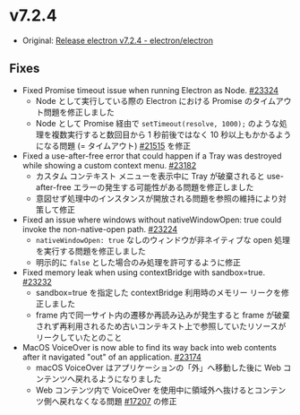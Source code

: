 # v7.2.4

- Original: [Release electron v7.2.4 - electron/electron](https://github.com/electron/electron/releases/tag/v7.2.4)

## Fixes

- Fixed Promise timeout issue when running Electron as Node. [#23324](https://github.com/electron/electron/pull/23324)
  - Node として実行している際の Electron における Promise のタイムアウト問題を修正しました
  - Node として Promise 経由で `setTimeout(resolve, 1000);` のような処理を複数実行すると数回目から 1 秒前後ではなく 10 秒以上もかかるようになる問題 (= タイムアウト) [#21515](https://github.com/electron/electron/issues/21515) を修正
- Fixed a use-after-free error that could happen if a Tray was destroyed while showing a custom context menu. [#23182](https://github.com/electron/electron/pull/23182)
  - カスタム コンテキスト メニューを表示中に Tray が破棄されると use-after-free エラーの発生する可能性がある問題を修正しました
  - 意図せず処理中のインスタンスが開放される問題を参照の維持により対策して修正
- Fixed an issue where windows without nativeWindowOpen: true could invoke the non-native-open path. [#23224](https://github.com/electron/electron/pull/23224)
  - `nativeWindowOpen: true` なしのウィンドウが非ネイティブな open 処理を実行する問題を修正しました
  - 明示的に `false` とした場合のみ処理を許可するように修正
- Fixed memory leak when using contextBridge with sandbox=true. [#23232](https://github.com/electron/electron/pull/23232)
  - sandbox=true を指定した contextBridge 利用時のメモリー リークを修正しました
  - frame 内で同一サイト内の遷移か再読み込みが発生すると frame が破棄されず再利用されるため古いコンテキスト上で参照していたリソースがリークしていたとのこと
- MacOS VoiceOver is now able to find its way back into web contents after it navigated "out" of an application. [#23174](https://github.com/electron/electron/pull/23174)
  - macOS VoiceOver はアプリケーションの「外」へ移動した後に Web コンテンツへ戻れるようになりました
  - Web コンテンツ内で VoiceOver を使用中に領域外へ抜けるとコンテンツ側へ戻れなくなる問題 [#17207](https://github.com/electron/electron/issues/17207) の修正
